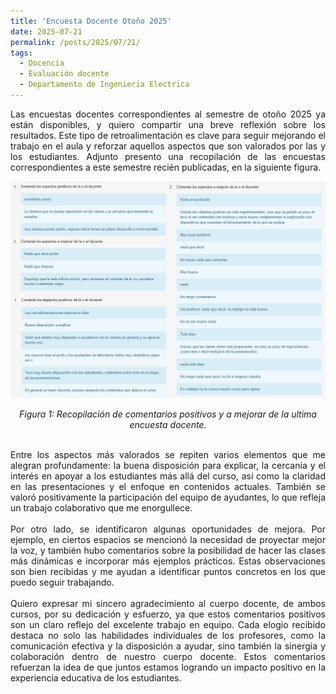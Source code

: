 ```yaml
---
title: 'Encuesta Docente Otoño 2025'
date: 2025-07-21
permalink: /posts/2025/07/21/
tags:
  - Docencia
  - Evaluación docente
  - Departamento de Ingenieria Electrica
---
```



<div style="text-align: justify;">Las encuestas docentes correspondientes al semestre de otoño 2025 ya están disponibles, y quiero compartir una breve reflexión sobre los resultados. Este tipo de retroalimentación es clave para seguir mejorando el trabajo en el aula y reforzar aquellos aspectos que son valorados por las y los estudiantes. Adjunto presento una recopilación de las encuestas correspondientes a este semestre recién publicadas, en la siguiente figura. </div>


<p align="center">
  <p align="center">
  <img src="/files/Encuestas_2025_01.png" alt="Recopilación de comentarios positivos y a mejorar de la ultima encuesta docente.">
</p>
<p align="center">
  <em>Figura 1: Recopilación de comentarios positivos y a mejorar de la ultima encuesta docente.</em>
</p>

<br>
<div style="text-align: justify;">Entre los aspectos más valorados se repiten varios elementos que me alegran profundamente: la buena disposición para explicar, la cercanía y el interés en apoyar a los estudiantes más allá del curso, así como la claridad en las presentaciones y el enfoque en contenidos actuales. También se valoró positivamente la participación del equipo de ayudantes, lo que refleja un trabajo colaborativo que me enorgullece.</div>
<br>
<div style="text-align: justify;">Por otro lado, se identificaron algunas oportunidades de mejora. Por ejemplo, en ciertos espacios se mencionó la necesidad de proyectar mejor la voz, y también hubo comentarios sobre la posibilidad de hacer las clases más dinámicas e incorporar más ejemplos prácticos. Estas observaciones son bien recibidas y me ayudan a identificar puntos concretos en los que puedo seguir trabajando.
</div>
<br>
<div style="text-align: justify;">Quiero expresar mi sincero agradecimiento al cuerpo docente, de ambos cursos, por su dedicación y esfuerzo, ya que estos comentarios positivos son un claro reflejo del excelente trabajo en equipo. Cada elogio recibido destaca no solo las habilidades individuales de los profesores, como la comunicación efectiva y la disposición a ayudar, sino también la sinergia y colaboración dentro de nuestro cuerpo docente. Estos comentarios refuerzan la idea de que juntos estamos logrando un impacto positivo en la experiencia educativa de los estudiantes. </div>
